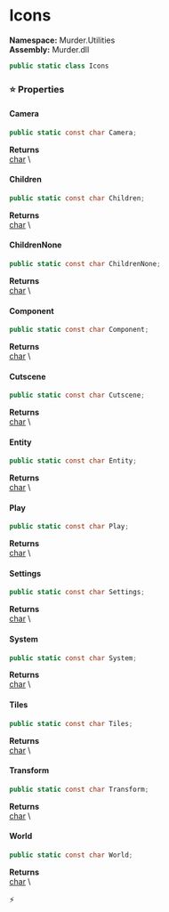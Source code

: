 # Icons

**Namespace:** Murder.Utilities \
**Assembly:** Murder.dll

```csharp
public static class Icons
```

### ⭐ Properties
#### Camera
```csharp
public static const char Camera;
```

**Returns** \
[char](https://learn.microsoft.com/en-us/dotnet/api/System.Char?view=net-7.0) \
#### Children
```csharp
public static const char Children;
```

**Returns** \
[char](https://learn.microsoft.com/en-us/dotnet/api/System.Char?view=net-7.0) \
#### ChildrenNone
```csharp
public static const char ChildrenNone;
```

**Returns** \
[char](https://learn.microsoft.com/en-us/dotnet/api/System.Char?view=net-7.0) \
#### Component
```csharp
public static const char Component;
```

**Returns** \
[char](https://learn.microsoft.com/en-us/dotnet/api/System.Char?view=net-7.0) \
#### Cutscene
```csharp
public static const char Cutscene;
```

**Returns** \
[char](https://learn.microsoft.com/en-us/dotnet/api/System.Char?view=net-7.0) \
#### Entity
```csharp
public static const char Entity;
```

**Returns** \
[char](https://learn.microsoft.com/en-us/dotnet/api/System.Char?view=net-7.0) \
#### Play
```csharp
public static const char Play;
```

**Returns** \
[char](https://learn.microsoft.com/en-us/dotnet/api/System.Char?view=net-7.0) \
#### Settings
```csharp
public static const char Settings;
```

**Returns** \
[char](https://learn.microsoft.com/en-us/dotnet/api/System.Char?view=net-7.0) \
#### System
```csharp
public static const char System;
```

**Returns** \
[char](https://learn.microsoft.com/en-us/dotnet/api/System.Char?view=net-7.0) \
#### Tiles
```csharp
public static const char Tiles;
```

**Returns** \
[char](https://learn.microsoft.com/en-us/dotnet/api/System.Char?view=net-7.0) \
#### Transform
```csharp
public static const char Transform;
```

**Returns** \
[char](https://learn.microsoft.com/en-us/dotnet/api/System.Char?view=net-7.0) \
#### World
```csharp
public static const char World;
```

**Returns** \
[char](https://learn.microsoft.com/en-us/dotnet/api/System.Char?view=net-7.0) \


⚡